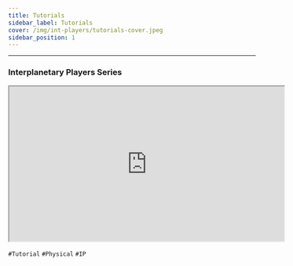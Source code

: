 ```yaml
---
title: Tutorials
sidebar_label: Tutorials
cover: /img/int-players/tutorials-cover.jpeg
sidebar_position: 1
---
```


---

### Interplanetary Players Series

<iframe
  width="560"
  height="315"
  src="https://www.youtube.com/embed/g3LCM5YFyP8"
  title="Interplanetary Players Series"
  frameBorder="2"
  allow="accelerometer; autoplay; clipboard-write; encrypted-media; gyroscope; picture-in-picture"
  allowFullScreen
></iframe>

`#Tutorial` `#Physical` `#IP`